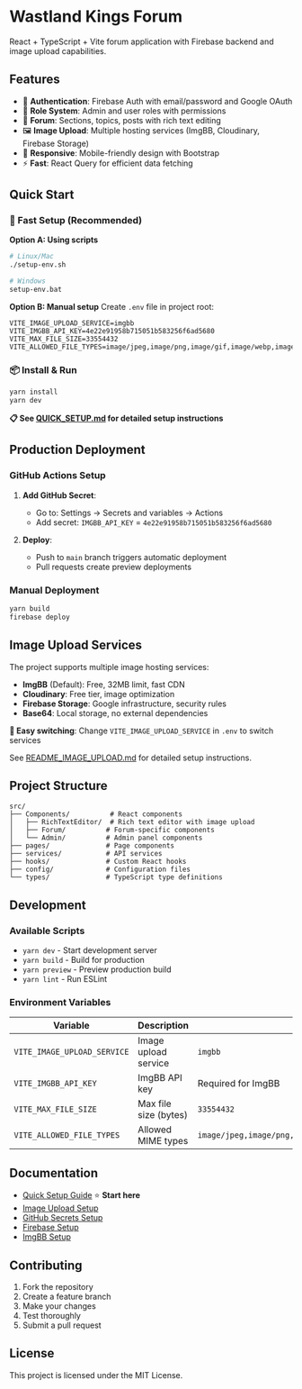 # Wastland Kings Forum

React + TypeScript + Vite forum application with Firebase backend and image upload capabilities.

## Features

- 🔐 **Authentication**: Firebase Auth with email/password and Google OAuth
- 👥 **Role System**: Admin and user roles with permissions
- 💬 **Forum**: Sections, topics, posts with rich text editing
- 🖼️ **Image Upload**: Multiple hosting services (ImgBB, Cloudinary, Firebase Storage)
- 📱 **Responsive**: Mobile-friendly design with Bootstrap
- ⚡ **Fast**: React Query for efficient data fetching

## Quick Start

### 🚀 Fast Setup (Recommended)

**Option A: Using scripts**
```bash
# Linux/Mac
./setup-env.sh

# Windows
setup-env.bat
```

**Option B: Manual setup**
Create `.env` file in project root:
```env
VITE_IMAGE_UPLOAD_SERVICE=imgbb
VITE_IMGBB_API_KEY=4e22e91958b715051b583256f6ad5680
VITE_MAX_FILE_SIZE=33554432
VITE_ALLOWED_FILE_TYPES=image/jpeg,image/png,image/gif,image/webp,image/bmp
```

### 📦 Install & Run
```bash
yarn install
yarn dev
```

**📋 See [QUICK_SETUP.md](QUICK_SETUP.md) for detailed setup instructions**

## Production Deployment

### GitHub Actions Setup

1. **Add GitHub Secret**:
   - Go to: Settings → Secrets and variables → Actions
   - Add secret: `IMGBB_API_KEY` = `4e22e91958b715051b583256f6ad5680`

2. **Deploy**:
   - Push to `main` branch triggers automatic deployment
   - Pull requests create preview deployments

### Manual Deployment
```bash
yarn build
firebase deploy
```

## Image Upload Services

The project supports multiple image hosting services:

- **ImgBB** (Default): Free, 32MB limit, fast CDN
- **Cloudinary**: Free tier, image optimization
- **Firebase Storage**: Google infrastructure, security rules
- **Base64**: Local storage, no external dependencies

**🔄 Easy switching**: Change `VITE_IMAGE_UPLOAD_SERVICE` in `.env` to switch services

See [README_IMAGE_UPLOAD.md](README_IMAGE_UPLOAD.md) for detailed setup instructions.

## Project Structure

```
src/
├── Components/          # React components
│   ├── RichTextEditor/  # Rich text editor with image upload
│   ├── Forum/          # Forum-specific components
│   └── Admin/          # Admin panel components
├── pages/              # Page components
├── services/           # API services
├── hooks/              # Custom React hooks
├── config/             # Configuration files
└── types/              # TypeScript type definitions
```

## Development

### Available Scripts

- `yarn dev` - Start development server
- `yarn build` - Build for production
- `yarn preview` - Preview production build
- `yarn lint` - Run ESLint

### Environment Variables

| Variable | Description | Default |
|----------|-------------|---------|
| `VITE_IMAGE_UPLOAD_SERVICE` | Image upload service | `imgbb` |
| `VITE_IMGBB_API_KEY` | ImgBB API key | Required for ImgBB |
| `VITE_MAX_FILE_SIZE` | Max file size (bytes) | `33554432` |
| `VITE_ALLOWED_FILE_TYPES` | Allowed MIME types | `image/jpeg,image/png,image/gif,image/webp,image/bmp` |

## Documentation

- [Quick Setup Guide](QUICK_SETUP.md) ⭐ **Start here**
- [Image Upload Setup](README_IMAGE_UPLOAD.md)
- [GitHub Secrets Setup](GITHUB_SECRETS_SETUP.md)
- [Firebase Setup](FIREBASE_SETUP.md)
- [ImgBB Setup](IMGBB_SETUP.md)

## Contributing

1. Fork the repository
2. Create a feature branch
3. Make your changes
4. Test thoroughly
5. Submit a pull request

## License

This project is licensed under the MIT License.
